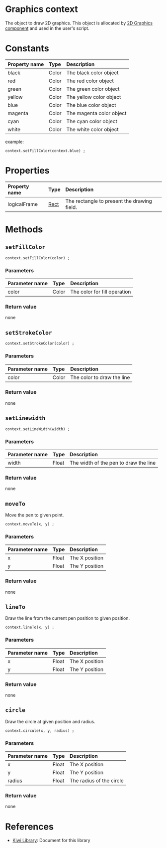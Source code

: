 # Graphics context
The object to draw 2D graphics.
This object is allocated by [2D Graphics component](https://github.com/steelwheels/KiwiCompnents/blob/master/Document/Components/Graphics2D.md)
and used in the user's script.

# Constants

|Property name  |Type   |Description                    |
|:---           |:---   |:---                           |
|black          |Color  |The black color object         |
|red            |Color  |The red color object           |
|green          |Color  |The green color object         |
|yellow         |Color  |The yellow color object        |
|blue           |Color  |The blue color object          |
|magenta        |Color  |The magenta color object       |
|cyan           |Color  |The cyan color object          |
|white          |Color  |The white color object         |

example:
````
context.setFillColor(context.blue) ;
````

# Properties
|Property name  |Type   |Description                    |
|:---           |:---   |:---                           |
|logicalFrame   |[Rect](https://github.com/steelwheels/KiwiScript/blob/master/KiwiLibrary/Document/Primitive/Rect.md)| The rectangle to present the drawing field. |

# Methods
## `setFillColor`
````
context.setFillColor(color) ;
````
### Parameters
|Parameter name |Type   |Description                    |
|:---           |:---   |:---                           |
|color          |Color  |The color for fill operation   |

### Return value
none

## `setStrokeColor`
````
context.setStrokeColor(color) ;
````
### Parameters
|Parameter name |Type   |Description                    |
|:---           |:---   |:---                           |
|color          |Color  |The color to draw the line     |

### Return value
none

## `setLinewidth`
````
context.setLineWidth(width) ;
````
### Parameters
|Parameter name |Type   |Description                    |
|:---           |:---   |:---                           |
|width          |Float  |The width of the pen to draw the line|

### Return value
none

## `moveTo`
Move the pen to given point.
````
context.moveTo(x, y) ;
````
### Parameters
|Parameter name |Type   |Description                    |
|:---           |:---   |:---                           |
|x              |Float  |The X position                 |
|y              |Float  |The Y position                 |

### Return value
none

## `lineTo`
Draw the line from the current pen position to given position.
````
context.lineTo(x, y) ;
````
### Parameters
|Parameter name |Type   |Description                    |
|:---           |:---   |:---                           |
|x              |Float  |The X position                 |
|y              |Float  |The Y position                 |

### Return value
none

## `circle`
Draw the circle at given position and radius.
````
context.circule(x, y, radius) ;
````
### Parameters
|Parameter name |Type   |Description                    |
|:---           |:---   |:---                           |
|x              |Float  |The X position                 |
|y              |Float  |The Y position                 |
|radius         |Float  |The radius of the circle       |

### Return value
none

# References
* [Kiwi Library](https://github.com/steelwheels/KiwiScript/blob/master/KiwiLibrary/Document/Library.md): Document for this library
